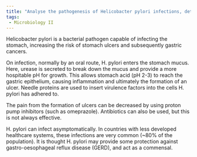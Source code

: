```yaml
---
title: "Analyse the pathogenesis of Helicobacter pylori infections, detailing its unique properties and the mechanisms it employs to cause disease. "
tags:
 - Microbiology II
---
```

Helicobacter pylori is a bacterial pathogen capable of infecting the stomach, increasing the risk of stomach ulcers and subsequently gastric cancers.  

On infection, normally by an oral route, H. pylori enters the stomach mucus. Here, urease is secreted to break down the mucus and provide a more hospitable pH for growth. This allows stomach acid (pH 2-3) to reach the gastric epithelium, causing inflammation and ultimately the formation of an ulcer. Needle proteins are used to insert virulence factors into the cells H. pylori has adhered to. 

The pain from the formation of ulcers can be decreased by using proton pump inhibitors (such as omeprazole). Antibiotics can also be used, but this is not always effective.  

H. pylori can infect asymptomatically. In countries with less developed healthcare systems, these infections are very common (~80% of the population). It is thought H. pylori may provide some protection against gastro-oesophageal reflux disease (GERD), and act as a commensal. 
